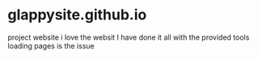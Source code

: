 # glappysite.github.io
project website
i love the websit
I have done it all with the provided tools
loading pages is the issue
